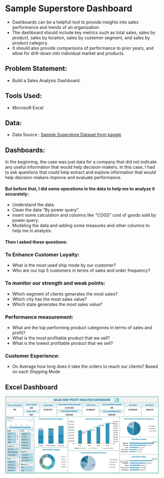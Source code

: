 # Sample Superstore Dashboard

- Dashboards can be a helpfull tool to provide insights into sales performance and trends of an organization.
- The dashboard should include key metrics such as total sales, sales by product, sales by location, sales by customer segment, and sales by product category.
- It should also provide comparisons of performance to prior years, and allow for drill-down into individual market and products.

## Problem Statement:
- Build a Sales Analysis Dashboard.

## Tools Used:
- Microsoft Excel

## Data:
- Data Source : [Sample Superstore Dataset from kaggle](https://www.kaggle.com/datasets/bravehart101/sample-supermarket-dataset)

## Dashboards:
In the beginning, the case was just data for a company that did not indicate any useful information that would help decision-makers. In this case, I had to ask questions that could help extract and explore information that would help decision-makers improve and evaluate performance.
#### But before that, I did some operations in the data to help me to analyze it accurately: 
 - Understand the data. 
 - Clean the data “By power query”. 
 - insert some calculation and columns like “COGS” cost of goods sold by power query. 
 - Modeling the data and adding some measures and other columns to help me in analysis.

#### Then I asked these questions: 
### To Enhance Customer Loyalty: 
- What is the most used ship mode by our customer? 
- Who are our top 5 customers in terms of sales and order frequency? 
### To monitor our strength and weak points:
- Which segment of clients generates the most sales? 
- Which city has the most sales value? 
- Which state generates the most sales value? 
### Performance measurement:
- What are the top performing product categories in terms of sales and profit? 
- What is the most profitable product that we sell? 
- What is the lowest profitable product that we sell? 
### Customer Experience:
- On Average how long does it take the orders to reach our clients? Based on each Shipping Mode 

## Excel Dashboard

![](https://github.com/Ahmed-Nasar/Data-Analysis-Projects/blob/9f7e4ba3d06232012694a471370ec8750fc46955/Super%20Store%20Analysis/Dashboard.png)



